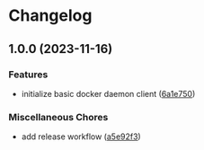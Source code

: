 # Changelog

## 1.0.0 (2023-11-16)


### Features

* initialize basic docker daemon client ([6a1e750](https://github.com/mdshack/docker-php/commit/6a1e7505928cd4bf84e49f1823c6a987dbadf9a7))


### Miscellaneous Chores

* add release workflow ([a5e92f3](https://github.com/mdshack/docker-php/commit/a5e92f314a8bf710764aa06635ec1638bf897ced))
